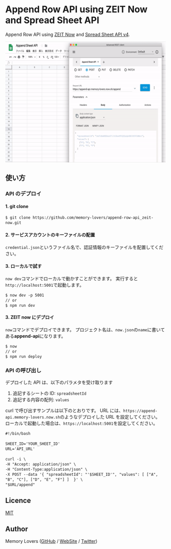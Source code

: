 # Append Row API using ZEIT Now and Spread Sheet API

Append Row API using [ZEIT Now](https://zeit.co/now) and [Spread Sheet API v4](https://developers.google.com/sheets/api/?authuser=2).

![DEMO](https://github.com/memory-lovers/append-row-api_zeit-now/blob/master/img/append_sheet_api_demo.gif)

## 使い方

### API のデプロイ

#### 1. git clone

```shell
$ git clone https://github.com/memory-lovers/append-row-api_zeit-now.git
```

#### 2. サービスアカウントのキーファイルの配置

`credential.json`というファイル名で、認証情報のキーファイルを配置してください。

#### 3. ローカルで試す

`now dev`コマンドでローカルで動かすことができます。
実行すると`http://localhost:5001`で起動します。

```shell
$ now dev -p 5001
// or
$ npm run dev
```

#### 3. ZEIT now にデプロイ

`now`コマンドでデプロイできます。
プロジェクト名は、`now.json`の`name`に書いてある**append-api**になります。

```shell
$ now
// or
$ npm run deploy
```

### API の呼び出し

デプロイした API は、以下のパラメタを受け取ります

1. 追記するシートの ID: `spreadsheetId`
2. 追記する内容の配列: `values`

curl で呼び出すサンプルは以下のとおりです。
URL には、`https://append-api.memory-lovers.now.sh`のようなデプロイした URL を設定してください。
ローカルで起動した場合は、`https://localhost:5001`を設定してください。

```shell
#!/bin/bash

SHEET_ID='YOUR_SHEET_ID'
URL='API_URL'

curl -i \
-H "Accept: application/json" \
-H "Content-Type:application/json" \
-X POST --data '{ "spreadsheetId": "'$SHEET_ID'", "values": [ ["A", "B", "C"], ["D", "E", "F"] ]  }' \
"$URL/append"
```

## Licence

[MIT](https://github.com/memory-lovers/append-row-api_zeit-now/blob/master/LICENCE)

## Author

Memory Lovers ([GitHub](https://github.com/memory-lovers) / [WebSite](https://memory-lovers.com/) / [Twitter](https://twitter.com/MemoryLoverz))
